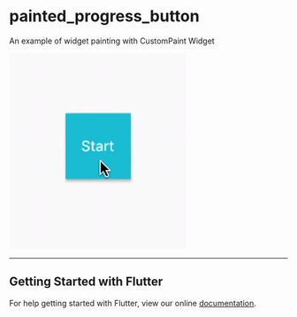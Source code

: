 # painted_progress_button

An example of widget painting with CustomPaint Widget

![preview](preview.gif)

___

## Getting Started with Flutter

For help getting started with Flutter, view our online
[documentation](https://flutter.io/).
